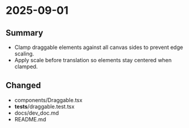 # 2025-09-01

## Summary
- Clamp draggable elements against all canvas sides to prevent edge scaling.
- Apply scale before translation so elements stay centered when clamped.

## Changed
- components/Draggable.tsx
- __tests__/draggable.test.tsx
- docs/dev_doc.md
- README.md
